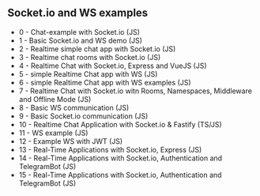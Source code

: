 ## Socket.io and WS examples

- 0 - Chat-example with Socket.io (JS)
- 1 - Basic Socket.io and WS demo (JS)
- 2 - Realtime simple chat app with Socket.io (JS)
- 3 - Realtime chat rooms with Socket.io (JS)
- 4 - Realtime Chat with Socket.io, Express and VueJS (JS)
- 5 - simple Realtime Chat app with WS (JS)
- 6 - simple Realtime Chat app with WS examples (JS)
- 7 - Realtime Chat with Socket.io witn Rooms, Namespaces, Middleware and Offline Mode (JS)
- 8 - Basic WS communication (JS)
- 9 - Basic Socket.io communication (JS)
- 10 - Realtime Chat Application with Socket.io & Fastify (TS/JS)
- 11 - WS example (JS)
- 12 - Example WS with JWT (JS)
- 13 - Real-Time Applications with Socket.io, Express (JS)
- 14 - Real-Time Applications with Socket.io, Authentication and TelegramBot (JS)
- 15 - Real-Time Applications with Socket.io, Authentication and TelegramBot (JS)

